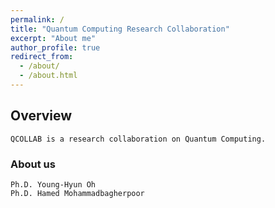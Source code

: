 ```yaml
---
permalink: /
title: "Quantum Computing Research Collaboration"
excerpt: "About me"
author_profile: true
redirect_from: 
  - /about/
  - /about.html
---
```


## Overview
```
QCOLLAB is a research collaboration on Quantum Computing. 
```
### About us
```
Ph.D. Young-Hyun Oh
Ph.D. Hamed Mohammadbagherpoor
```
